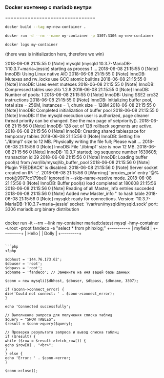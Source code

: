 ### Docker контенер c mariadb внутри
================================

```bash
docker build --tag my-new-container .
```

```bash
docker run -d --rm --name my-container -p 3307:3306 my-new-container
```

```bash
docker logs my-container
```

(there was is initialization here, therefore we win)

2018-06-08 21:15:55 0 [Note] mysqld (mysqld 10.3.7-MariaDB-1:10.3.7+maria~jessie) starting as process 1 ...
2018-06-08 21:15:55 0 [Note] InnoDB: Using Linux native AIO
2018-06-08 21:15:55 0 [Note] InnoDB: Mutexes and rw_locks use GCC atomic builtins
2018-06-08 21:15:55 0 [Note] InnoDB: Uses event mutexes
2018-06-08 21:15:55 0 [Note] InnoDB: Compressed tables use zlib 1.2.8
2018-06-08 21:15:55 0 [Note] InnoDB: Number of pools: 1
2018-06-08 21:15:55 0 [Note] InnoDB: Using SSE2 crc32 instructions
2018-06-08 21:15:55 0 [Note] InnoDB: Initializing buffer pool, total size = 256M, instances = 1, chunk size = 128M
2018-06-08 21:15:55 0 [Note] InnoDB: Completed initialization of buffer pool
2018-06-08 21:15:55 0 [Note] InnoDB: If the mysqld execution user is authorized, page cleaner thread priority can be changed. See the man page of setpriority().
2018-06-08 21:15:56 0 [Note] InnoDB: 128 out of 128 rollback segments are active.
2018-06-08 21:15:56 0 [Note] InnoDB: Creating shared tablespace for temporary tables
2018-06-08 21:15:56 0 [Note] InnoDB: Setting file './ibtmp1' size to 12 MB. Physically writing the file full; Please wait ...
2018-06-08 21:15:56 0 [Note] InnoDB: File './ibtmp1' size is now 12 MB.
2018-06-08 21:15:56 0 [Note] InnoDB: 10.3.7 started; log sequence number 1639605; transaction id 39
2018-06-08 21:15:56 0 [Note] InnoDB: Loading buffer pool(s) from /var/lib/mysql/ib_buffer_pool
2018-06-08 21:15:56 0 [Note] Plugin 'FEEDBACK' is disabled.
2018-06-08 21:15:56 0 [Note] Server socket created on IP: '::'.
2018-06-08 21:15:56 0 [Warning] 'proxies_priv' entry '@% root@9977cc179be0' ignored in --skip-name-resolve mode.
2018-06-08 21:15:56 0 [Note] InnoDB: Buffer pool(s) load completed at 180608 21:15:56
2018-06-08 21:15:56 0 [Note] Reading of all Master_info entries succeded
2018-06-08 21:15:56 0 [Note] Added new Master_info '' to hash table
2018-06-08 21:15:56 0 [Note] mysqld: ready for connections.
Version: '10.3.7-MariaDB-1:10.3.7+maria~jessie' socket: '/var/run/mysqld/mysqld.sock' port: 3306 mariadb.org binary distribution

```

```

docker run -it --rm --link my-container mariadb:latest mysql -hmy-container -uroot -proot fandeco -e "select * from phinxlog;"
+---------+
| myfield |
+---------+
| Hello |
| Dolly |
+---------+

```

```php
<?php

$dbhost = '144.76.173.62';
$dbuser = 'root';
$dbpass = 'root';
$dbname = 'fandeco'; // Замените на имя вашей базы данных

$conn = new mysqli($dbhost, $dbuser, $dbpass, $dbname, 3307);

if ($conn->connect_error) {
die('Could not connect: ' . $conn->connect_error);
}

echo 'Connected successfully';

// Выполнение запроса для получения списка таблиц
$query = "SHOW TABLES";
$result = $conn->query($query);

// Проверка результата запроса и вывод списка таблиц
if ($result) {
while ($row = $result->fetch_row()) {
echo $row[0] . "<br>";
}
} else {
echo 'Error: ' . $conn->error;
}

$conn->close();

```
